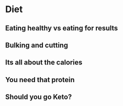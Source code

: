 # Diet

## Eating healthy vs eating for results

## Bulking and cutting

## Its all about the calories

## You need that protein

## Should you go Keto?
